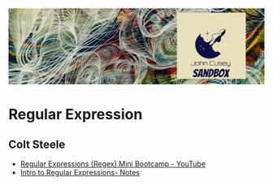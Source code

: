 <img src="https://github.com/johncuseysan/GettingStarted/blob/main/SanBanner.png" alt="John Cusey Sandbox Logo" height="150" width="1000">

# Regular Expression
   
## Colt Steele 
* [Regular Expressions (Regex) Mini Bootcamp - YouTube](https://www.youtube.com/watch?v=EiRGUNrz9MY&t=1660s)           
* [Intro to Regular Expressions- Notes](https://www.notion.so/Intro-to-Regular-Expressions-853550f27e6a447b8f552499ff6c4bfd)                

